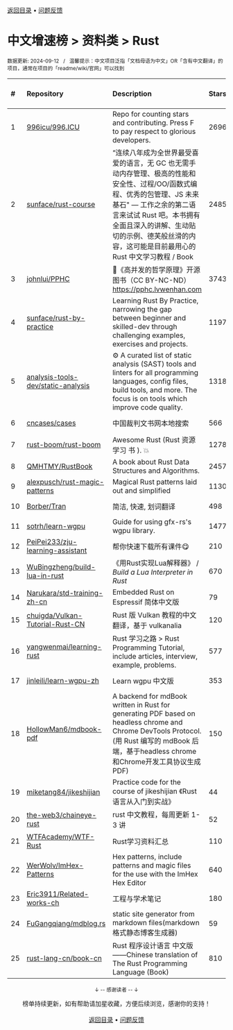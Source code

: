 <a href="https://github.com/GrowingGit/GitHub-Chinese-Top-Charts#github中文排行榜">返回目录</a> • <a href="/content/docs/feedback.md">问题反馈</a>

# 中文增速榜 > 资料类 > Rust
<sub>数据更新: 2024-09-12&nbsp;&nbsp;&nbsp;/&nbsp;&nbsp;&nbsp;温馨提示：中文项目泛指「文档母语为中文」OR「含有中文翻译」的项目，通常在项目的「readme/wiki/官网」可以找到</sub>

|#|Repository|Description|Stars|Average daily growth|Updated|
|:-|:-|:-|:-|:-|:-|
|1|[996icu/996.ICU](https://github.com/996icu/996.ICU)|Repo for counting stars and contributing. Press F to pay respect to glorious developers.|269671|135|2024-08-18|
|2|[sunface/rust-course](https://github.com/sunface/rust-course)|“连续八年成为全世界最受喜爱的语言，无 GC 也无需手动内存管理、极高的性能和安全性、过程/OO/函数式编程、优秀的包管理、JS 未来基石" — 工作之余的第二语言来试试 Rust 吧。本书拥有全面且深入的讲解、生动贴切的示例、德芙般丝滑的内容，这可能是目前最用心的 Rust 中文学习教程 / Book |24855|11|2024-09-05|
|3|[johnlui/PPHC](https://github.com/johnlui/PPHC)|📙《高并发的哲学原理》开源图书（CC BY-NC-ND）https://pphc.lvwenhan.com|3743|6|2024-09-06|
|4|[sunface/rust-by-practice](https://github.com/sunface/rust-by-practice)|Learning Rust By Practice,  narrowing the gap between beginner and skilled-dev through challenging examples, exercises and projects.|11972|5|2024-08-19|
|5|[analysis-tools-dev/static-analysis](https://github.com/analysis-tools-dev/static-analysis)|⚙️ A curated list of static analysis (SAST) tools and linters for all programming languages, config files, build tools, and more. The focus is on tools which improve code quality.|13183|4|2024-09-09|
|6|[cncases/cases](https://github.com/cncases/cases)|中国裁判文书网本地搜索|566|2|2024-09-09|
|7|[rust-boom/rust-boom](https://github.com/rust-boom/rust-boom)|Awesome Rust (Rust 资源   学习   书 ). 💥|1278|2|2024-08-24|
|8|[QMHTMY/RustBook](https://github.com/QMHTMY/RustBook)|A book about Rust Data Structures and Algorithms.|2457|2|2024-07-21|
|9|[alexpusch/rust-magic-patterns](https://github.com/alexpusch/rust-magic-patterns)|Magical Rust patterns laid out and simplified|1130|2|2024-05-11|
|10|[Borber/Tran](https://github.com/Borber/Tran)|简洁, 快速, 划词翻译|498|2|2024-09-11|
|11|[sotrh/learn-wgpu](https://github.com/sotrh/learn-wgpu)|Guide for using gfx-rs's wgpu library.|1477|1|2024-08-18|
|12|[PeiPei233/zju-learning-assistant](https://github.com/PeiPei233/zju-learning-assistant)|帮你快速下载所有课件😋|210|1|2024-06-30|
|13|[WuBingzheng/build-lua-in-rust](https://github.com/WuBingzheng/build-lua-in-rust)|《用Rust实现Lua解释器》 / _Build a Lua Interpreter in Rust_|670|1|2024-03-25|
|14|[Narukara/std-training-zh-cn](https://github.com/Narukara/std-training-zh-cn)|Embedded Rust on Espressif 简体中文版|79|0|2024-09-02|
|15|[chuigda/Vulkan-Tutorial-Rust-CN](https://github.com/chuigda/Vulkan-Tutorial-Rust-CN)|Rust 版 Vulkan 教程的中文翻译，基于 vulkanalia|120|0|2024-09-09|
|16|[yangwenmai/learning-rust](https://github.com/yangwenmai/learning-rust)|Rust 学习之路 > Rust Programming Tutorial, include articles, interview, example, problems.|577|0|2024-04-11|
|17|[jinleili/learn-wgpu-zh](https://github.com/jinleili/learn-wgpu-zh)|Learn wgpu 中文版|353|0|2024-07-22|
|18|[HollowMan6/mdbook-pdf](https://github.com/HollowMan6/mdbook-pdf)|A backend for mdBook written in Rust for generating PDF based on headless chrome and Chrome DevTools Protocol. (用 Rust 编写的 mdBook 后端，基于headless chrome和Chrome开发工具协议生成PDF)|150|0|2024-08-06|
|19|[miketang84/jikeshijian](https://github.com/miketang84/jikeshijian)|Practice code for the course of jikeshijian 《Rust语言从入门到实战》|44|0|2024-07-28|
|20|[the-web3/chaineye-rust](https://github.com/the-web3/chaineye-rust)|rust 中文教程，每周更新 1-3 讲|52|0|2024-09-04|
|21|[WTFAcademy/WTF-Rust](https://github.com/WTFAcademy/WTF-Rust)|Rust学习资料汇总|110|0|2024-07-20|
|22|[WerWolv/ImHex-Patterns](https://github.com/WerWolv/ImHex-Patterns)|Hex patterns, include patterns and magic files for the use with the ImHex Hex Editor|640|0|2024-08-20|
|23|[Eric3911/Related-works-ch](https://github.com/Eric3911/Related-works-ch)|工程与学术笔记|180|0|2024-08-13|
|24|[FuGangqiang/mdblog.rs](https://github.com/FuGangqiang/mdblog.rs)|static site generator from markdown files(markdown 格式静态博客生成器)|59|0|2024-08-12|
|25|[rust-lang-cn/book-cn](https://github.com/rust-lang-cn/book-cn)|Rust  程序设计语言 中文版——Chinese translation of The Rust Programming Language (Book)|810|0|2024-06-16|

<div align="center">
    <p><sub>↓ -- 感谢读者 -- ↓</sub></p>
    榜单持续更新，如有帮助请加星收藏，方便后续浏览，感谢你的支持！
</div>

<br/>

<div align="center"><a href="https://github.com/GrowingGit/GitHub-Chinese-Top-Charts#github中文排行榜">返回目录</a> • <a href="/content/docs/feedback.md">问题反馈</a></div>
